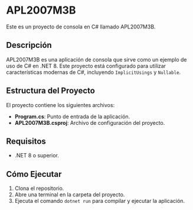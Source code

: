 # APL2007M3B

Este es un proyecto de consola en C# llamado APL2007M3B. 

## Descripción

APL2007M3B es una aplicación de consola que sirve como un ejemplo de uso de C# en .NET 8. Este proyecto está configurado para utilizar características modernas de C#, incluyendo `ImplicitUsings` y `Nullable`.

## Estructura del Proyecto

El proyecto contiene los siguientes archivos:

- **Program.cs**: Punto de entrada de la aplicación.
- **APL2007M3B.csproj**: Archivo de configuración del proyecto.

## Requisitos

- .NET 8 o superior.

## Cómo Ejecutar

1. Clona el repositorio.
2. Abre una terminal en la carpeta del proyecto.
3. Ejecuta el comando `dotnet run` para compilar y ejecutar la aplicación.
